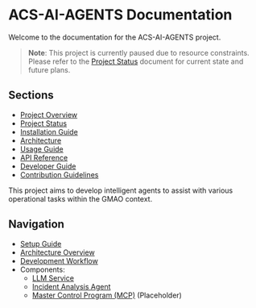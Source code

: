 # ACS-AI-AGENTS Documentation

Welcome to the documentation for the ACS-AI-AGENTS project.

> **Note**: This project is currently paused due to resource constraints. Please refer to the [Project Status](./project-status.md) document for current state and future plans.

## Sections

*   [Project Overview](./project-overview.md)
*   [Project Status](./project-status.md)
*   [Installation Guide](./installation.md)
*   [Architecture](./architecture.md)
*   [Usage Guide](./usage.md)
*   [API Reference](./api-reference.md)
*   [Developer Guide](./developer-guide.md)
*   [Contribution Guidelines](./contributing.md)

This project aims to develop intelligent agents to assist with various operational tasks within the GMAO context.

## Navigation

*   [Setup Guide](setup.md)
*   [Architecture Overview](architecture.md)
*   [Development Workflow](development.md)
*   Components:
    *   [LLM Service](components/llm-service.md)
    *   [Incident Analysis Agent](components/incident-agent.md)
    *   [Master Control Program (MCP)](components/mcp.md) (Placeholder) 